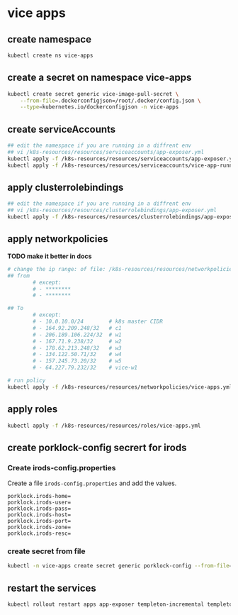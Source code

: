 # vice apps

## create namespace
```bash
kubectl create ns vice-apps
```

## create a secret on namespace vice-apps

```bash
kubectl create secret generic vice-image-pull-secret \
    --from-file=.dockerconfigjson=/root/.docker/config.json \
    --type=kubernetes.io/dockerconfigjson -n vice-apps
```

## create serviceAccounts
```bash
## edit the namespace if you are running in a diffrent env
## vi /k8s-resources/resources/serviceaccounts/app-exposer.yml
kubectl apply -f /k8s-resources/resources/serviceaccounts/app-exposer.yml
kubectl apply -f /k8s-resources/resources/serviceaccounts/vice-app-runner.yml
```

## apply clusterrolebindings
```bash
## edit the namespace if you are running in a diffrent env
## vi /k8s-resources/resources/clusterrolebindings/app-exposer.yml
kubectl apply -f /k8s-resources/resources/clusterrolebindings/app-exposer.yml
```

## apply networkpolicies
**TODO make it better in docs**

```bash
# change the ip range: of file: /k8s-resources/resources/networkpolicies/vice-apps.yml
## from 
        # except:
        # - ********
        # - ********

## To
        # except:
        # - 10.0.10.0/24        # k8s master CIDR
        # - 164.92.209.248/32   # c1 
        # - 206.189.106.224/32  # w1 
        # - 167.71.9.238/32     # w2 
        # - 178.62.213.248/32   # w3 
        # - 134.122.50.71/32    # w4
        # - 157.245.73.20/32    # w5 
        # - 64.227.79.232/32    # vice-w1 

# run policy
kubectl apply -f /k8s-resources/resources/networkpolicies/vice-apps.yml
```

## apply roles

```bash
kubectl apply -f /k8s-resources/resources/roles/vice-apps.yml
```

## create porklock-config secrert for irods

### Create irods-config.properties

Create a file `irods-config.properties` and add the values.

```properties
porklock.irods-home=
porklock.irods-user=
porklock.irods-pass=
porklock.irods-host=
porklock.irods-port=
porklock.irods-zone=
porklock.irods-resc=
```

### create secret from file

```bash
kubectl -n vice-apps create secret generic porklock-config --from-file=irods-config.properties
```

## restart the services
```bash
kubectl rollout restart apps app-exposer templeton-incremental templeton-periodic -n NAMESPACE
```

